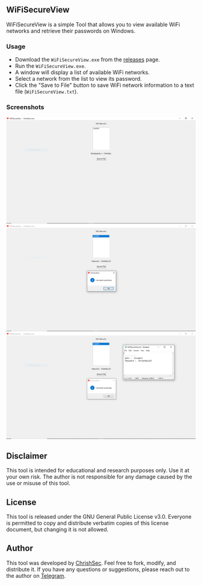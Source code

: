 ## WiFiSecureView

WiFiSecureView is a simple Tool that allows you to view available WiFi networks and retrieve their passwords on Windows.

### Usage

- Download the `WiFiSecureView.exe` from the [releases](https://github.com/ChrishSec/WiFiSecureView/releases/download/v1.0.0/WiFiSecureView_1.0.0.zip) page.
- Run the `WiFiSecureView.exe`.
- A window will display a list of available WiFi networks.
- Select a network from the list to view its password.
- Click the "Save to File" button to save WiFi network information to a text file (`WiFiSecureView.txt`).

### Screenshots

![Screenshot 1](screenshots/screenshot_1.png)
![Screenshot 2](screenshots/screenshot_2.png)
![Screenshot 3](screenshots/screenshot_3.png)

## Disclaimer

This tool is intended for educational and research purposes only. Use it at your own risk. The author is not responsible for any damage caused by the use or misuse of this tool.

## License

This tool is released under the GNU General Public License v3.0. Everyone is permitted to copy and distribute verbatim copies of this license document, but changing it is not allowed.

## Author

This tool was developed by [ChrishSec](https://github.com/ChrishSec). Feel free to fork, modify, and distribute it. If you have any questions or suggestions, please reach out to the author on [Telegram](https://t.me/ChrishSec).
